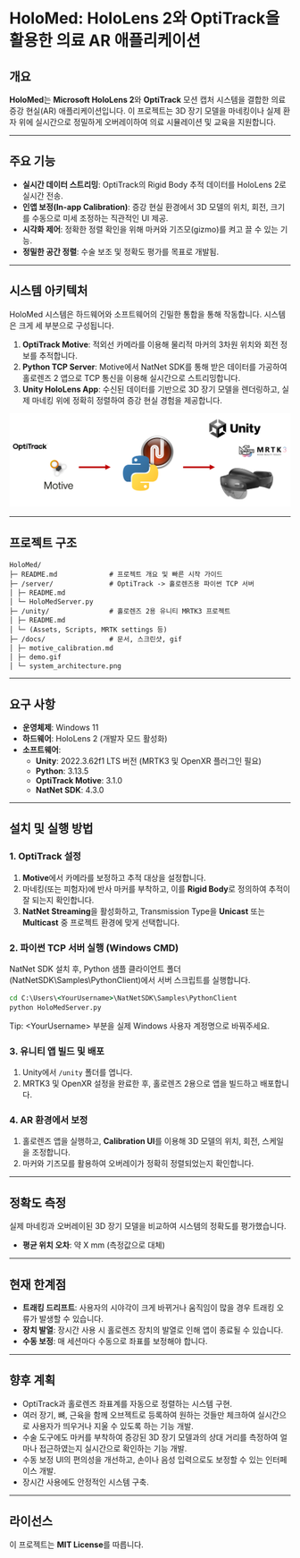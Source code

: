 # HoloMed: HoloLens 2와 OptiTrack을 활용한 의료 AR 애플리케이션

## 개요

**HoloMed**는 **Microsoft HoloLens 2**와 **OptiTrack** 모션 캡처 시스템을 결합한 의료 증강 현실(AR) 애플리케이션입니다. 이 프로젝트는 3D 장기 모델을 마네킹이나 실제 환자 위에 실시간으로 정밀하게 오버레이하여 의료 시뮬레이션 및 교육을 지원합니다.

-----

## 주요 기능

  - **실시간 데이터 스트리밍**: OptiTrack의 Rigid Body 추적 데이터를 HoloLens 2로 실시간 전송.
  - **인앱 보정(In-app Calibration)**: 증강 현실 환경에서 3D 모델의 위치, 회전, 크기를 수동으로 미세 조정하는 직관적인 UI 제공.
  - **시각화 제어**: 정확한 정렬 확인을 위해 마커와 기즈모(gizmo)를 켜고 끌 수 있는 기능.
  - **정밀한 공간 정렬**: 수술 보조 및 정확도 평가를 목표로 개발됨.

-----

## 시스템 아키텍처

HoloMed 시스템은 하드웨어와 소프트웨어의 긴밀한 통합을 통해 작동합니다. 시스템은 크게 세 부분으로 구성됩니다.

1.  **OptiTrack Motive**: 적외선 카메라를 이용해 물리적 마커의 3차원 위치와 회전 정보를 추적합니다.
2.  **Python TCP Server**: Motive에서 NatNet SDK를 통해 받은 데이터를 가공하여 홀로렌즈 2 앱으로 TCP 통신을 이용해 실시간으로 스트리밍합니다.
3.  **Unity HoloLens App**: 수신된 데이터를 기반으로 3D 장기 모델을 렌더링하고, 실제 마네킹 위에 정확히 정렬하여 증강 현실 경험을 제공합니다.
<img src="docs/system_architecture.png" alt="System Architecture" width="600">

-----

## 프로젝트 구조

```
HoloMed/
├─ README.md             # 프로젝트 개요 및 빠른 시작 가이드
├─ /server/              # OptiTrack -> 홀로렌즈용 파이썬 TCP 서버
│ ├─ README.md
│ └─ HoloMedServer.py
├─ /unity/               # 홀로렌즈 2용 유니티 MRTK3 프로젝트
│ ├─ README.md
│ └─ (Assets, Scripts, MRTK settings 등)
├─ /docs/                # 문서, 스크린샷, gif
│ ├─ motive_calibration.md
│ ├─ demo.gif
│ └─ system_architecture.png
```

-----

## 요구 사항

  - **운영체제**: Windows 11
  - **하드웨어**: HoloLens 2 (개발자 모드 활성화)
  - **소프트웨어**:
      - **Unity**: 2022.3.62f1 LTS 버전 (MRTK3 및 OpenXR 플러그인 필요)
      - **Python**: 3.13.5
      - **OptiTrack Motive**: 3.1.0
      - **NatNet SDK**: 4.3.0

-----

## 설치 및 실행 방법

### 1\. OptiTrack 설정

1. **Motive**에서 카메라를 보정하고 추적 대상을 설정합니다.
2. 마네킹(또는 피험자)에 반사 마커를 부착하고, 이를 **Rigid Body**로 정의하여 추적이 잘 되는지 확인합니다.
3. **NatNet Streaming**을 활성화하고, Transmission Type을 **Unicast** 또는 **Multicast** 중 프로젝트 환경에 맞게 선택합니다.

### 2\. 파이썬 TCP 서버 실행 (Windows CMD)

NatNet SDK 설치 후, Python 샘플 클라이언트 폴더(NatNetSDK\Samples\PythonClient)에서 서버 스크립트를 실행합니다.

```cmd
cd C:\Users\<YourUsername>\NatNetSDK\Samples\PythonClient
python HoloMedServer.py
```
Tip: \<YourUsername\> 부분을 실제 Windows 사용자 계정명으로 바꿔주세요.

### 3\. 유니티 앱 빌드 및 배포

1.  Unity에서 `/unity` 폴더를 엽니다.
2.  MRTK3 및 OpenXR 설정을 완료한 후, 홀로렌즈 2용으로 앱을 빌드하고 배포합니다.

### 4\. AR 환경에서 보정

1.  홀로렌즈 앱을 실행하고, **Calibration UI**를 이용해 3D 모델의 위치, 회전, 스케일을 조정합니다.
2.  마커와 기즈모를 활용하여 오버레이가 정확히 정렬되었는지 확인합니다.

-----

## 정확도 측정

실제 마네킹과 오버레이된 3D 장기 모델을 비교하여 시스템의 정확도를 평가했습니다.

  - **평균 위치 오차**: 약 X mm (측정값으로 대체)

-----

## 현재 한계점

  - **트래킹 드리프트**: 사용자의 시야각이 크게 바뀌거나 움직임이 많을 경우 트래킹 오류가 발생할 수 있습니다.
  - **장치 발열**: 장시간 사용 시 홀로렌즈 장치의 발열로 인해 앱이 종료될 수 있습니다.
  - **수동 보정**: 매 세션마다 수동으로 좌표를 보정해야 합니다.

-----

## 향후 계획

  - OptiTrack과 홀로렌즈 좌표계를 자동으로 정렬하는 시스템 구현.
  - 여러 장기, 뼈, 근육을 함께 오브젝트로 등록하여 원하는 것들만 체크하여 실시간으로 사용자가 띄우거나 지울 수 있도록 하는 기능 개발.
  - 수술 도구에도 마커를 부착하여 증강된 3D 장기 모델과의 상대 거리를 측정하여 얼마나 접근하였는지 실시간으로 확인하는 기능 개발.
  - 수동 보정 UI의 편의성을 개선하고, 손이나 음성 입력으로도 보정할 수 있는 인터페이스 개발.
  - 장시간 사용에도 안정적인 시스템 구축.

-----

## 라이선스

이 프로젝트는 **MIT License**를 따릅니다.
